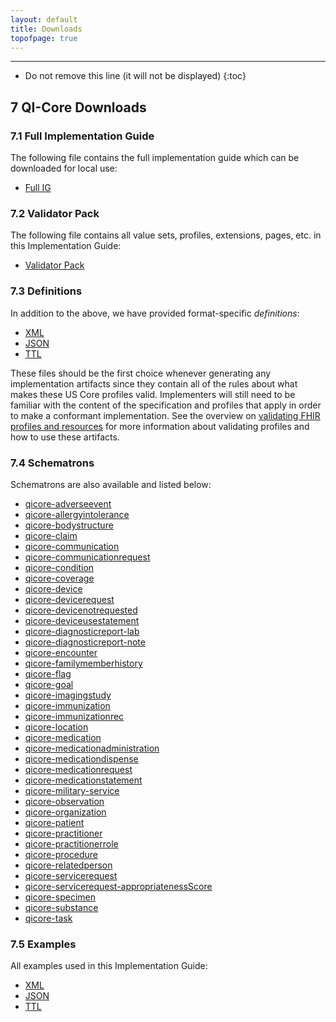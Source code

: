 ```yaml
---
layout: default
title: Downloads
topofpage: true
---
```


---

<!-- TOC  the css styling for this is \pages\assets\css\project.css under 'markdown-toc'-->

* Do not remove this line (it will not be displayed)
{:toc}

## 7 QI-Core Downloads

### 7.1 Full Implementation Guide

The following file contains the full implementation guide which can be downloaded for local use:

-  [Full IG](full-ig.zip)

### 7.2 Validator Pack

The following file contains all value sets, profiles, extensions, pages, etc. in this Implementation Guide:

-  [Validator Pack](validator.pack)

### 7.3 Definitions

In addition to the above, we have provided format-specific *definitions*: 

-  [XML](definitions.xml.zip)
-  [JSON](definitions.json.zip)
-  [TTL](definitions.ttl.zip)

These files should be the first choice whenever generating any implementation artifacts since they contain all of the 
rules about what makes these US Core profiles valid. Implementers will still need to be familiar with the content of the 
specification and profiles that apply in order to make a conformant implementation. See the overview on 
[validating FHIR profiles and resources](http://hl7.org/fhir/validation.html) for more information about validating 
profiles and how to use these artifacts.


### 7.4 Schematrons

Schematrons are also available and listed below:

-  [qicore-adverseevent](qicore-adverseevent.sch)
-  [qicore-allergyintolerance](qicore-allergyintolerance.sch)
-  [qicore-bodystructure](qicore-bodystructure.sch)
-  [qicore-claim](qicore-claim.sch)
-  [qicore-communication](qicore-communication.sch)
-  [qicore-communicationrequest](qicore-communicationrequest.sch)
-  [qicore-condition](qicore-condition.sch)
-  [qicore-coverage](qicore-coverage.sch)
-  [qicore-device](qicore-device.sch)
-  [qicore-devicerequest](qicore-devicerequest.sch)
-  [qicore-devicenotrequested](qicore-devicenotrequested.sch)
-  [qicore-deviceusestatement](qicore-deviceusestatement.sch)
-  [qicore-diagnosticreport-lab](qicore-diagnosticreport-lab.sch)
-  [qicore-diagnosticreport-note](qicore-diagnosticreport-note.sch)
-  [qicore-encounter](qicore-encounter.sch)
-  [qicore-familymemberhistory](qicore-familymemberhistory.sch)
-  [qicore-flag](qicore-flag.sch)
-  [qicore-goal](qicore-goal.sch)
-  [qicore-imagingstudy](qicore-imagingstudy.sch)
-  [qicore-immunization](qicore-immunization.sch)
-  [qicore-immunizationrec](qicore-immunizationrec.sch)
-  [qicore-location](qicore-location.sch)
-  [qicore-medication](qicore-medication.sch)
-  [qicore-medicationadministration](qicore-medicationadministration.sch)
-  [qicore-medicationdispense](qicore-medicationdispense.sch)
-  [qicore-medicationrequest](qicore-medicationrequest.sch)
-  [qicore-medicationstatement](qicore-medicationstatement.sch)
-  [qicore-military-service](qicore-military-service.sch)
-  [qicore-observation](qicore-observation.sch)
-  [qicore-organization](qicore-organization.sch)
-  [qicore-patient](qicore-patient.sch)
-  [qicore-practitioner](qicore-practitioner.sch)
-  [qicore-practitionerrole](qicore-practitionerrole.sch)
-  [qicore-procedure](qicore-procedure.sch)
-  [qicore-relatedperson](qicore-relatedperson.sch)
-  [qicore-servicerequest](qicore-servicerequest.sch)
-  [qicore-servicerequest-appropriatenessScore](qicore-servicerequest-appropriatenessScore.sch)
-  [qicore-specimen](qicore-specimen.sch)
-  [qicore-substance](qicore-substance.sch)
-  [qicore-task](qicore-task.sch)

### 7.5 Examples

All examples used in this Implementation Guide:

-  [XML](examples.xml.zip)
-  [JSON](examples.json.zip)
-  [TTL](examples.ttl.zip)